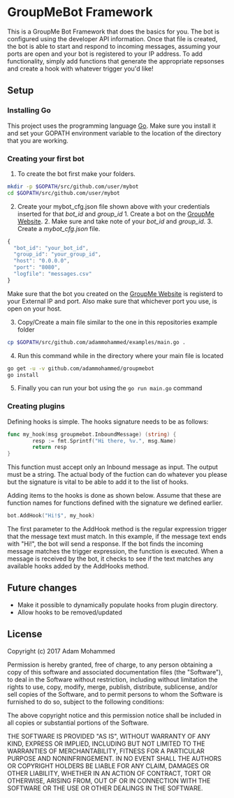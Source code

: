 # GroupMeBot Framework
This is a GroupMe Bot Framework that does the basics for you. The bot is configured using the developer API
information. Once that file is created, the bot is able to start and respond to incoming messages, assuming
your ports are open and your bot is registered to your IP address. To add functionality, simply add functions
that generate the appropriate repsonses and create a hook with whatever trigger you'd like!
## Setup
### Installing Go
This project uses the programming language [Go](https://golang.org).
Make sure you install it and set your GOPATH environment variable to the location of the
directory that you are working.

### Creating your first bot
1. To create the bot first make your folders.
```sh
mkdir -p $GOPATH/src/github.com/user/mybot
cd $GOPATH/src/github.com/user/mybot
```
2. Create your mybot_cfg.json file shown above with your credentials
       inserted for that *bot_id* and *group_id*
       1. Create a bot on the [GroupMe Website][1].
       2. Make sure and take note of your _bot\_id_ and _group\_id_.
       3. Create a _mybot\_cfg.json_ file.
```javascript
{
  "bot_id": "your_bot_id",
  "group_id": "your_group_id",
  "host": "0.0.0.0",
  "port": "8080",
  "logfile": "messages.csv"
}
```

Make sure that the bot you created on the [GroupMe Website][1] is registerd to your External IP
and port. Also make sure that whichever port you use, is open on your host.

3. Copy/Create a main file similar to the one in this repositories example folder
```sh
cp $GOPATH/src/github.com/adammohammed/examples/main.go .
```
4. Run this command while in the directory where your main file is located
```sh
go get -u -v github.com/adammohammed/groupmebot
go install
```
5. Finally you can run your bot using the `go run main.go` command
### Creating plugins
Defining hooks is simple. The hooks signature needs to be as follows:
```go
func my_hook(msg groupmebot.InboundMessage) (string) {
        resp := fmt.Sprintf("Hi there, %v.", msg.Name)
        return resp
}
```

This function must accept only an Inbound message as input.
The output must be a string. The actual body of the fuction can do whatever you please
but the signature is vital to be able to add it to the list of hooks.

Adding items to the hooks is done as shown below. Assume that these are function names for functions
defined with the signature we defined earlier.
```go
bot.AddHook("Hi!$", my_hook)
```

The first parameter to the AddHook method is the regular expression trigger that the message text must match.
In this example, if the message text ends with "Hi!", the bot will send a response.
If the bot finds the incoming message matches the trigger expression, the function is executed. When a
message is received by the bot, it checks to see if the text matches any available hooks added by the
AddHooks method.

## Future changes
- Make it possible to dynamically populate hooks from plugin directory.
- Allow hooks to be removed/updated

## License ##
Copyright (c) 2017 Adam Mohammed

Permission is hereby granted, free of charge, to any person obtaining a copy
of this software and associated documentation files (the "Software"), to deal
in the Software without restriction, including without limitation the rights
to use, copy, modify, merge, publish, distribute, sublicense, and/or sell
copies of the Software, and to permit persons to whom the Software is
furnished to do so, subject to the following conditions:

The above copyright notice and this permission notice shall be included in all
copies or substantial portions of the Software.

THE SOFTWARE IS PROVIDED "AS IS", WITHOUT WARRANTY OF ANY KIND, EXPRESS OR
IMPLIED, INCLUDING BUT NOT LIMITED TO THE WARRANTIES OF MERCHANTABILITY,
FITNESS FOR A PARTICULAR PURPOSE AND NONINFRINGEMENT. IN NO EVENT SHALL THE
AUTHORS OR COPYRIGHT HOLDERS BE LIABLE FOR ANY CLAIM, DAMAGES OR OTHER
LIABILITY, WHETHER IN AN ACTION OF CONTRACT, TORT OR OTHERWISE, ARISING FROM,
OUT OF OR IN CONNECTION WITH THE SOFTWARE OR THE USE OR OTHER DEALINGS IN THE
SOFTWARE.

[1]: http://dev.groupme.com/ "Developer GroupMe Website"
